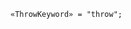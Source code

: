 <!-- This file is generated automatically by infrastructure scripts. Please don't edit by hand. -->

```{ .ebnf .slang-ebnf #ThrowKeyword }
«ThrowKeyword» = "throw";
```
